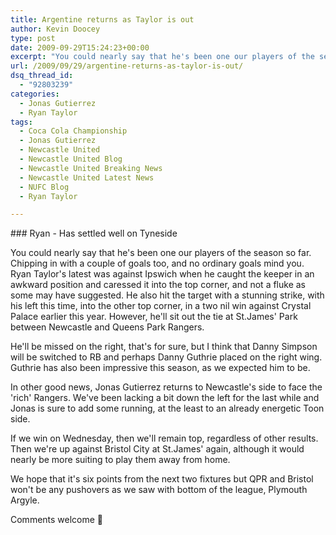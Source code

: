 ```yaml
---
title: Argentine returns as Taylor is out
author: Kevin Doocey
type: post
date: 2009-09-29T15:24:23+00:00
excerpt: "You could nearly say that he's been one our players of the season so far. Chipping in with a.."
url: /2009/09/29/argentine-returns-as-taylor-is-out/
dsq_thread_id:
  - "92803239"
categories:
  - Jonas Gutierrez
  - Ryan Taylor
tags:
  - Coca Cola Championship
  - Jonas Gutierrez
  - Newcastle United
  - Newcastle United Blog
  - Newcastle United Breaking News
  - Newcastle United Latest News
  - NUFC Blog
  - Ryan Taylor

---
```

### Ryan - Has settled well on Tyneside

You could nearly say that he's been one our players of the season so far. Chipping in with a couple of goals too, and no ordinary goals mind you. Ryan Taylor's latest was against Ipswich when he caught the keeper in an awkward position and caressed it into the top corner, and not a fluke as some may have suggested. He also hit the target with a stunning strike, with his left this time,  into the other top corner, in a two nil win against Crystal Palace earlier this year. However, he'll sit out the tie at St.James' Park between Newcastle and Queens Park Rangers.

He'll be missed on the right, that's for sure, but I think that Danny Simpson will be switched to RB and perhaps Danny Guthrie placed on the right wing. Guthrie has also been impressive this season, as we expected him to be.

In other good news, Jonas Gutierrez returns to Newcastle's side to face the 'rich' Rangers. We've been lacking a bit down the left for the last while and Jonas is sure to add some running, at the least to an already energetic Toon side.

If we win on Wednesday, then we'll remain top, regardless of other results. Then we're up against Bristol City at St.James' again, although it would nearly be more suiting to play them away from home.

We hope that it's six points from the next two fixtures but QPR and Bristol won't be any pushovers as we saw with bottom of the league, Plymouth Argyle.

Comments welcome 🙂
